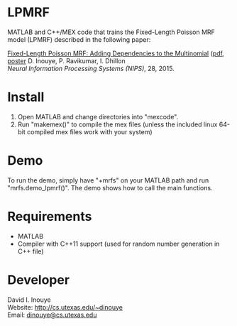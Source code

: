 LPMRF
=====

MATLAB and C++/MEX code that trains the Fixed-Length Poisson MRF model (LPMRF) described in the following paper:  

[Fixed-Length Poisson MRF: Adding Dependencies to the Multinomial](http://www.cs.utexas.edu/~dinouye/papers/inouye2015-fixed-length-poisson-mrfs-nips2015.pdf) ([pdf](http://www.cs.utexas.edu/~dinouye/papers/inouye2015-fixed-length-poisson-mrfs-nips2015.pdf), [poster](http://www.cs.utexas.edu/~dinouye/presentations/poster-nips2015-lpmrf.pdf)
D. Inouye, P. Ravikumar, I. Dhillon  
*Neural Information Processing Systems (NIPS)*, 28, 2015.

Install
=======

1. Open MATLAB and change directories into "mexcode".
2. Run "makemex()" to compile the mex files (unless the included linux 64-bit compiled mex files work with your system)

Demo
====

To run the demo, simply have "+mrfs" on your MATLAB path and run "mrfs.demo_lpmrf()".  The demo shows how to call the main functions.

Requirements
============

* MATLAB
* Compiler with C++11 support (used for random number generation in C++ file)

Developer
=========

David I. Inouye  
Website: http://cs.utexas.edu/~dinouye  
Email: dinouye@cs.utexas.edu
